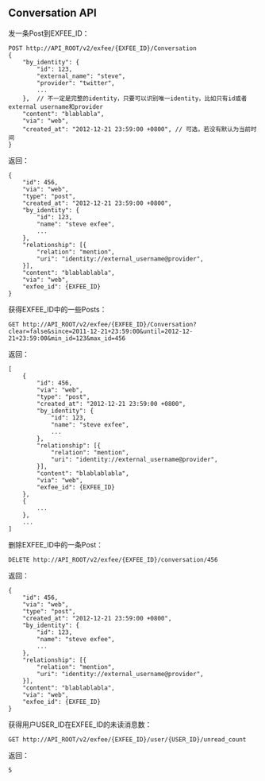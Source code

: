 Conversation API
----------------

发一条Post到EXFEE_ID：

	POST http://API_ROOT/v2/exfee/{EXFEE_ID}/Conversation
	{
		"by_identity": {
			"id": 123,
			"external_name": "steve",
			"provider": "twitter",
			...
		},  // 不一定是完整的identity，只要可以识别唯一identity，比如只有id或者external username和provider
		"content": "blablabla",
		"via": "web",
		"created_at": "2012-12-21 23:59:00 +0800", // 可选，若没有默认为当前时间
	}

返回：

	{
		"id": 456,
		"via": "web",
		"type": "post",
		"created_at": "2012-12-21 23:59:00 +0800",
		"by_identity": {
			"id": 123,
			"name": "steve exfee",
			...
		},
		"relationship": [{
			"relation": "mention",
			"uri": "identity://external_username@provider",
		}],
		"content": "blablablabla",
		"via": "web",
		"exfee_id": {EXFEE_ID}
	}

获得EXFEE_ID中的一些Posts：

	GET http://API_ROOT/v2/exfee/{EXFEE_ID}/Conversation?clear=false&since=2011-12-21+23:59:00&until=2012-12-21+23:59:00&min_id=123&max_id=456

返回：

	[
		{
			"id": 456,
			"via": "web",
			"type": "post",
			"created_at": "2012-12-21 23:59:00 +0800",
			"by_identity": {
				"id": 123,
				"name": "steve exfee",
				...
			},
			"relationship": [{
				"relation": "mention",
				"uri": "identity://external_username@provider",
			}],
			"content": "blablablabla",
			"via": "web",
			"exfee_id": {EXFEE_ID}
		},
		{
			...
		},
		...
	]

删除EXFEE_ID中的一条Post：

	DELETE http://API_ROOT/v2/exfee/{EXFEE_ID}/conversation/456

返回：

	{
		"id": 456,
		"via": "web",
		"type": "post",
		"created_at": "2012-12-21 23:59:00 +0800",
		"by_identity": {
			"id": 123,
			"name": "steve exfee",
			...
		},
		"relationship": [{
			"relation": "mention",
			"uri": "identity://external_username@provider",
		}],
		"content": "blablablabla",
		"via": "web",
		"exfee_id": {EXFEE_ID}
	}

获得用户USER_ID在EXFEE_ID的未读消息数：

	GET http://API_ROOT/v2/exfee/{EXFEE_ID}/user/{USER_ID}/unread_count

返回：

	5
